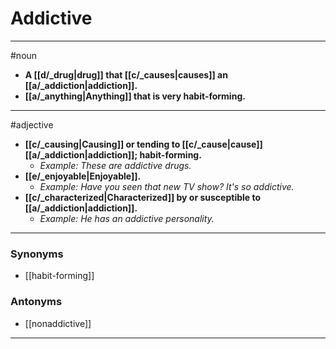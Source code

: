 # Addictive
---
#noun
- **A [[d/_drug|drug]] that [[c/_causes|causes]] an [[a/_addiction|addiction]].**
- **[[a/_anything|Anything]] that is very habit-forming.**
---
#adjective
- **[[c/_causing|Causing]] or tending to [[c/_cause|cause]] [[a/_addiction|addiction]]; habit-forming.**
	- _Example: These are addictive drugs._
- **[[e/_enjoyable|Enjoyable]].**
	- _Example: Have you seen that new TV show? It's so addictive._
- **[[c/_characterized|Characterized]] by or susceptible to [[a/_addiction|addiction]].**
	- _Example: He has an addictive personality._
---
### Synonyms
- [[habit-forming]]
### Antonyms
- [[nonaddictive]]
---

